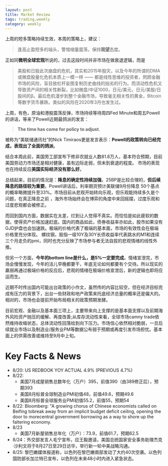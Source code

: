```yaml
---
layout: post
title: Market Review
tags: trading,weekly
category: weekly
---
```


上周的短多策略持续生效，本周的策略上，建议：
> 逢高止盈短多的端头，警惕缩量震荡，保持**观望**态度。

正如同**微明全球宏观**所说的，过去这段时间并非市场在做衰退逻辑，而是

> 美股和日股此次崩盘的危机，其实和2015年股灾，以及今年的所谓的DMA或微盘股量化危机本质上一模一样 —— 都是线性思维的投资者，罔顾金融市场的风险，盲目放杠杆妄图复制历史曲线的拙劣的行为。而流动性危机又导致资产间的相关性断裂，比如微盘/中证1000，日元/美元，日元/美股/日股间的β。最后危机漫步到整个金融市场，导致毫无相关性的黄金，Bitcoin等数字货币暴跌。类似的风险在2020年3月也发生过。

上周，有色，原油和港股震荡反弹，市场持续等待周四Fed Minute和周五Powell的讲话，等来了Powell近期最鸽派的发言：

> **The time has come for policy to adjust**.

被称为“美联储通讯社”的Nick Timiraos更是发言表示：**Powell的政策转向已经完成，表现出了全面的鸽派**。

结合本周此前，美国劳工部宣布下修非农就业人数81.8万人，基本符合预期，目前美国劳动力市场还是相对健康，虽有边际走弱，但未到衰退的程度。
市场的表现也在持续反应**美国实际经济没有那么好**。

总结起来，目前的情况是：**降息的确定性持续加强**，25BP是比较合理的，**但后续降息的路径较为重要**。Powell讲话后，利率期货预计美联储9月份降息
50个基点的概率略微提升至33%。市场目前从悲观开始转向乐观，但乐观能持续多久是个问题，在真正降息之前 ，海外市场始终会在博弈的角度中来回摇摆，过度乐观和过度悲观都会被修正。

而回到国内方面，数据实在太差，烂到让人觉得不真实。而恰恰是如此疲软的数据，使得资产价格加速赶底。国内的商品如此，债券收益率亦如此，股市如果没有GJD护盘也会加速跌。极端的价格代表了极端的基本面，市场的有效性会在极端价格里充分体现。 螺纹钢，股指一级10Y及30Y长债收益率代表跳水的M1和连续三个月走负的pmi，同时也充分反映了市场参与者无法自拔的悲观情绪的线性外推。

但另一个方面，**今年的bottom line是什么，是5%一定要完成**。情绪宣泄完，市场会慢慢发现，今年的活儿早晚都要干，年底无论如何都要有个交待。所以现实的羸弱再通过极端价格的反应后，悲观的情绪在极端价格宣泄后，新的逻辑也即将应运而生。

近期不时传出国内可能出台政策的小作文，虽然传的内容比较空，但在经济目标完成有压力的背景下，出台一些财政和地产政策来托底经济总量的概率还是偏大的。相对的，市场也会提前开始布局相关的政策预期发酵。

目前宏观、金融以及基本面三项上，主要带来向上支撑的是基本面支撑以及前期海外风险资产抛压的缓解、再度改善;从库存流动性来看，全球市场camny trade依然维持收缩状态，总体流动性回落给到向下压力。市场信心依然相对脆弱，一旦后续就业市场以及制造业/服务业PM等数据公布弱于预期或再度引发市场担忧。基本面上的供需改善或维持至9月中上旬。

# Key Facts & News

- 8/20: US REDBOOK YOY ACTUAL 4.9% (PREVIOUS 4.7%)
- 8/22: 
    - 美国7月成屋销售总数年化（万户）395，前值390（由389修正后），预期393
    - 美国8月标普全球制造业PMI初值48，前值49.6，预期49.6
    - 美国8月标普全球服务业PMI初值55.2，前值55，预期54
- 8/22: Bloomberg: "A growing chorus of Chinese economists called on Beifing tobreak away from an implicit budget deficit ceiling, opening the door to morecentral government borrowing as a way to shore up the faltering economy.
- 8/23
    - 美国7月新屋销售总年化（万户）：73.9，前值61.7，预期62.5
- 8/24：外交部发言人毛宁宣布，应王毅邀请，美国总统国家安全事务助理杰克·沙利文将于8月27日至29日访华，举行新一轮中美战略沟通。
- 8/25: 黎巴嫩媒体报道称，以色列在黎巴嫩南部发动了大约40次空袭。以色列国防部长加兰特已宣布，以色列在未来48小时内进入紧急状态。